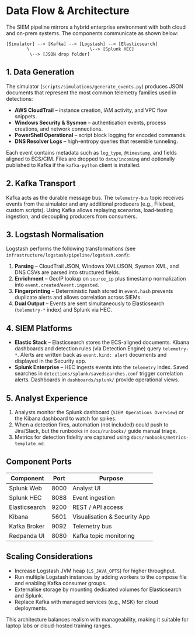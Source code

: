# Data Flow & Architecture

The SIEM pipeline mirrors a hybrid enterprise environment with both cloud and on-prem systems. The components communicate as shown below:

```text
[Simulator] --> [Kafka] --> [Logstash] --> [Elasticsearch]
        \                       \--> [Splunk HEC]
         \--> [JSON drop folder]
```

## 1. Data Generation

The simulator (`scripts/simulations/generate_events.py`) produces JSON documents that represent the most common telemetry families used in detections:

- **AWS CloudTrail** – instance creation, IAM activity, and VPC flow snippets.
- **Windows Security & Sysmon** – authentication events, process creations, and network connections.
- **PowerShell Operational** – script block logging for encoded commands.
- **DNS Resolver Logs** – high-entropy queries that resemble tunneling.

Each event contains metadata such as `log_type`, `@timestamp`, and fields aligned to ECS/CIM. Files are dropped to `data/incoming` and optionally published to Kafka if the `kafka-python` client is installed.

## 2. Kafka Transport

Kafka acts as the durable message bus. The `telemetry-bus` topic receives events from the simulator and any additional producers (e.g., Filebeat, custom scripts). Using Kafka allows replaying scenarios, load-testing ingestion, and decoupling producers from consumers.

## 3. Logstash Normalisation

Logstash performs the following transformations (see `infrastructure/logstash/pipeline/logstash.conf`):

1. **Parsing** – CloudTrail JSON, Windows XML/JSON, Sysmon XML, and DNS CSVs are parsed into structured fields.
2. **Enrichment** – GeoIP lookup on `source_ip` plus timestamp normalization into `event.created`/`event.ingested`.
3. **Fingerprinting** – Deterministic hash stored in `event.hash` prevents duplicate alerts and allows correlation across SIEMs.
4. **Dual Output** – Events are sent simultaneously to Elasticsearch (`telemetry-*` index) and Splunk via HEC.

## 4. SIEM Platforms

- **Elastic Stack** – Elasticsearch stores the ECS-aligned documents. Kibana dashboards and detection rules (via Detection Engine) query `telemetry-*`. Alerts are written back as `event.kind: alert` documents and displayed in the Security app.
- **Splunk Enterprise** – HEC ingests events into the `telemetry` index. Saved searches in `detections/splunk/savedsearches.conf` trigger correlation alerts. Dashboards in `dashboards/splunk/` provide operational views.

## 5. Analyst Experience

1. Analysts monitor the Splunk dashboard (`SIEM Operations Overview`) or the Kibana dashboard to watch for spikes.
2. When a detection fires, automation (not included) could push to Jira/Slack, but the runbooks in `docs/runbooks/` guide manual triage.
3. Metrics for detection fidelity are captured using `docs/runbooks/metrics-template.md`.

## Component Ports

| Component      | Port | Purpose                      |
|----------------|------|------------------------------|
| Splunk Web     | 8000 | Analyst UI                   |
| Splunk HEC     | 8088 | Event ingestion              |
| Elasticsearch  | 9200 | REST / API access            |
| Kibana         | 5601 | Visualisation & Security App |
| Kafka Broker   | 9092 | Telemetry bus                |
| Redpanda UI    | 8080 | Kafka topic monitoring       |

## Scaling Considerations

- Increase Logstash JVM heap (`LS_JAVA_OPTS`) for higher throughput.
- Run multiple Logstash instances by adding workers to the compose file and enabling Kafka consumer groups.
- Externalise storage by mounting dedicated volumes for Elasticsearch and Splunk.
- Replace Kafka with managed services (e.g., MSK) for cloud deployments.

This architecture balances realism with manageability, making it suitable for laptop labs or cloud-hosted training ranges.
